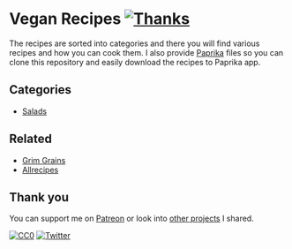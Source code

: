 # Vegan Recipes [![Thanks](http://bit.ly/saythankss)](https://patreon.com/nikitavoloboev)

The recipes are sorted into categories and there you will find various recipes and how you can cook them. I also provide [Paprika](https://www.paprikaapp.com) files so you can clone this repository and easily download the recipes to Paprika app.

## Categories

- [Salads](salads/README.md#readme)

## Related

- [Grim Grains](http://grimgrains.com/)
- [Allrecipes](https://www.allrecipes.com/)

## Thank you

You can support me on [Patreon](https://www.patreon.com/nikitavoloboev) or look into [other projects](https://nikitavoloboev.xyz/projects) I shared.

[![CC0](https://img.shields.io/badge/license-CC0-0a0a0a.svg?style=flat&colorA=0a0a0a)](https://creativecommons.org/publicdomain/zero/1.0/) [![Twitter](http://bit.ly/nikitweet)](https://twitter.com/nikitavoloboev)
